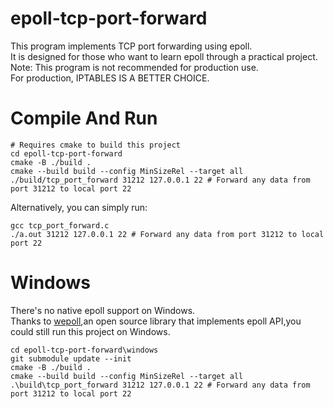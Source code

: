 # epoll-tcp-port-forward
This program implements TCP port forwarding using epoll.  
It is designed for those who want to learn epoll through a practical project.  
Note: This program is not recommended for production use.  
For production, IPTABLES IS A BETTER CHOICE.  


# Compile And Run
```shell
# Requires cmake to build this project
cd epoll-tcp-port-forward
cmake -B ./build .
cmake --build build --config MinSizeRel --target all
./build/tcp_port_forward 31212 127.0.0.1 22 # Forward any data from port 31212 to local port 22
```

Alternatively, you can simply run:
```shell
gcc tcp_port_forward.c
./a.out 31212 127.0.0.1 22 # Forward any data from port 31212 to local port 22
```

# Windows
There's no native epoll support on Windows.  
Thanks to [wepoll](https://github.com/piscisaureus/wepoll),an open source library that implements epoll API,you could still run this project on Windows.
```shell
cd epoll-tcp-port-forward\windows
git submodule update --init
cmake -B ./build .
cmake --build build --config MinSizeRel --target all
.\build\tcp_port_forward 31212 127.0.0.1 22 # Forward any data from port 31212 to local port 22
```